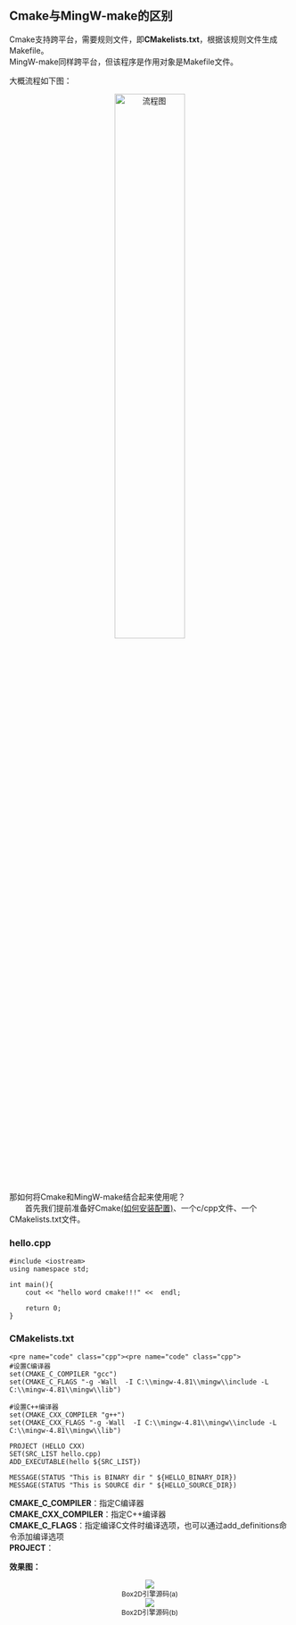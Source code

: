 ## Cmake与MingW-make的区别
<!-- $$
\lim(x\to\infin)\frac{\sin(t)}{x}=1
$$

| xiaoming | fafa | daxming |
| -------- | ---- | ------- |
| 12,      | afa  | faf     |

```
javafh(int i)
faf
``` -->
Cmake支持跨平台，需要规则文件，即**CMakelists.txt**，根据该规则文件生成Makefile。  
MingW-make同样跨平台，但该程序是作用对象是Makefile文件。

大概流程如下图：  
<div align=center><img src="2021-05-31-12-30-01.png" width="50%" alt="流程图"/></div>  


那如何将Cmake和MingW-make结合起来使用呢？  
&emsp;&emsp;首先我们提前准备好Cmake[(如何安装配置)](https://cmake.org/download/)、一个c/cpp文件、一个CMakelists.txt文件。  
### hello.cpp
```
#include <iostream>
using namespace std;
 
int main(){
	cout << "hello word cmake!!!" <<  endl;
    
	return 0;
}
```

### CMakelists.txt
```
<pre name="code" class="cpp"><pre name="code" class="cpp">
#设置C编译器
set(CMAKE_C_COMPILER "gcc")
set(CMAKE_C_FLAGS "-g -Wall  -I C:\\mingw-4.81\\mingw\\include -L C:\\mingw-4.81\\mingw\\lib")
 
#设置C++编译器
set(CMAKE_CXX_COMPILER "g++")
set(CMAKE_CXX_FLAGS "-g -Wall  -I C:\\mingw-4.81\\mingw\\include -L C:\\mingw-4.81\\mingw\\lib")
 
PROJECT (HELLO CXX)
SET(SRC_LIST hello.cpp)
ADD_EXECUTABLE(hello ${SRC_LIST})
 
MESSAGE(STATUS "This is BINARY dir " ${HELLO_BINARY_DIR})
MESSAGE(STATUS "This is SOURCE dir " ${HELLO_SOURCE_DIR})
```
**CMAKE_C_COMPILER**：指定C编译器  
**CMAKE_CXX_COMPILER**：指定C++编译器  
**CMAKE_C_FLAGS**：指定编译C文件时编译选项，也可以通过add_definitions命令添加编译选项  
**PROJECT**：

**效果图：**
<center>
    <img src="2021-05-31-16-35-47.png">
    <div style="font-size:12px;color:#4F42F;">
    Box2D引擎源码(a)
</center>

<center>
    <img src="2021-05-31-16-47-30.png">
    <div style="font-size:12px;color:#4F42F;">
    Box2D引擎源码(b)
</center>